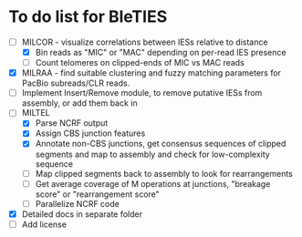To do list for BleTIES
======================

 - [ ] MILCOR - visualize correlations between IESs relative to distance
     - [x] Bin reads as "MIC" or "MAC" depending on per-read IES presence
     - [ ] Count telomeres on clipped-ends of MIC vs MAC reads
 - [x] MILRAA - find suitable clustering and fuzzy matching parameters for
     PacBio subreads/CLR reads.
 - [ ] Implement Insert/Remove module, to remove putative IESs from assembly, or
     add them back in
 - [ ] MILTEL
     - [x] Parse NCRF output
     - [x] Assign CBS junction features
     - [x] Annotate non-CBS junctions, get consensus sequences of clipped
         segments and map to assembly and check for low-complexity sequence
     - [ ] Map clipped segments back to assembly to look for rearrangements
     - [ ] Get average coverage of M operations at junctions, "breakage score"
         or "rearrangement score"
     - [ ] Parallelize NCRF code
 - [x] Detailed docs in separate folder
 - [ ] Add license
